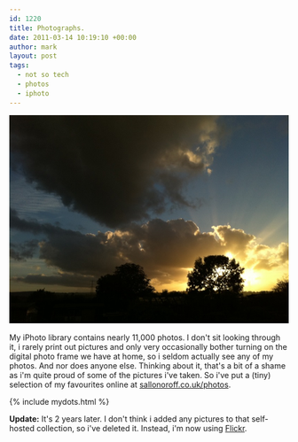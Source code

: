 ```yaml
---
id: 1220
title: Photographs.
date: 2011-03-14 10:19:10 +00:00
author: mark
layout: post
tags:
  - not so tech
  - photos
  - iphoto
---
```

![A sunset.](/images/fromwp/2011/03/IMG_0545.jpg)

My iPhoto library contains nearly 11,000 photos. I don't sit looking through it, i rarely print out pictures and only very occasionally bother turning on the digital photo frame we have at home, so i seldom actually see any of my photos. And nor does anyone else. Thinking about it, that's a bit of a shame as i'm quite proud of some of the pictures i've taken. So i've put a (tiny) selection of my favourites online at [sallonoroff.co.uk/photos](http://sallonoroff.co.uk/photos/).

{% include mydots.html %}

**Update:** It's 2 years later. I don't think i added any pictures to that self-hosted collection, so i've deleted it. Instead, i'm now using [Flickr](http://www.flickr.com/photos/sallonoroff).
